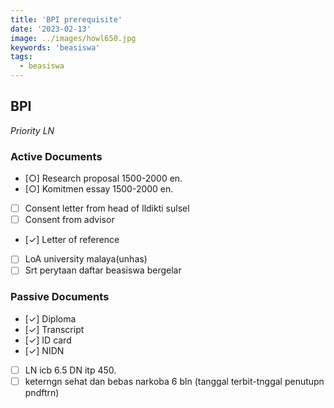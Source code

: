 ```yaml
---
title: 'BPI prerequisite'
date: '2023-02-13'
image: ../images/howl650.jpg
keywords: 'beasiswa'
tags:
  - beasiswa
---
```


## BPI

_Priority LN_

### Active Documents

- [○] Research proposal 1500-2000 en.
- [○] Komitmen essay 1500-2000 en.
- [ ] Consent letter from head of lldikti sulsel
- [ ] Consent from advisor
- [✓] Letter of reference
- [ ] LoA university malaya(unhas)
- [ ] Srt perytaan daftar beasiswa bergelar

### Passive Documents

- [✓] Diploma
- [✓] Transcript
- [✓] ID card
- [✓] NIDN
- [ ] LN icb 6.5 DN itp 450.
- [ ] keterngn sehat dan bebas narkoba 6 bln (tanggal terbit-tnggal penutupn pndftrn)
